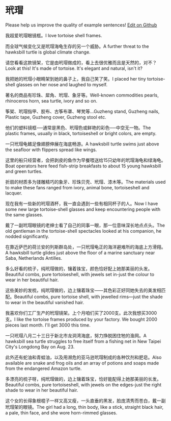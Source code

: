 # 玳瑁

Please help us improve the quality of example sentences! [Edit on Github](https://github.com/jiyushe/jiyu-example-sentence-source/blob/main/chinese/daimao_1.md)

<p><span class="chinese">我超爱玳瑁眼镜框。</span><span class="english">I love tortoise shell frames.</span></p>

<p><span class="chinese">而全球气候变化又是玳瑁海龟生存的另一个威胁。</span><span class="english">A further threat to the hawksbill turtle is global climate change.</span></p>

<p><span class="chinese">请您看看这款镜架，它是由玳瑁做成的，看上去很优雅而且是天然的，对不？</span><span class="english">Look at this! It's made of tortoise. It's elegant and natural, isn't it?</span></p>

<p><span class="chinese">我把她的玳瑁小眼睛架到她的鼻子上，我自己笑了笑。</span><span class="english">I placed her tiny tortoise-shell glasses on her nose and laughed to myself.</span></p>

<p><span class="chinese">著名的商品有珍珠、犀角、玳瑁、象牙等。</span><span class="english">Well-known commodities pearls, rhinoceros horn, sea turtle, ivory and so on.</span></p>

<p><span class="chinese">筝架、玳瑁指甲、胶布、古筝布罩、琴凳等…</span><span class="english">Guzheng stand, Guzheng nails, Plastic tape, Guzheng cover, Guzheng stool etc.</span></p>

<p><span class="chinese">他们的塑料镜框──通常是黑色、玳瑁色或鲜艳的彩色──中空无一物。</span><span class="english">The plastic frames, usually in black, tortoiseshell or bright colors, are empty.</span></p>

<p><span class="chinese">一只玳瑁龟鳍足像翅膀伸展在海底畅游。</span><span class="english">A hawksbill turtle swims just above the seafloor with flippers spread like wings.</span></p>

<p><span class="chinese">这里的船只经营者，会把剥皮的鱼作为早餐喂送给15只幼年的玳瑁海龟和绿海龟。</span><span class="english">Boat operators here feed fish-strip breakfasts to about 15 young hawksbill and green turtles.</span></p>

<p><span class="chinese">折扇的材质多为镂雕精巧的象牙、珍珠贝壳、玳瑁、漆木等。</span><span class="english">The materials used to make these fans ranged from ivory, animal bone, tortoiseshell and lacquer.</span></p>

<p><span class="chinese">现在我有一些新的玳瑁酒杯，我一直会遇到一些有相同杯子的人。</span><span class="english">Now I have some new large tortoise-shell glasses and keep encountering people with the same glasses.</span></p>

<p><span class="chinese">戴了一副玳瑁眼镜的老绅士看了自己的同事一眼，那一位意味深长地点点头。</span><span class="english">The old gentleman in the tortoise-shell spectacles looked at his companion, he nodded significantly.</span></p>

<p><span class="chinese">在靠近萨巴的荷兰安的列斯群岛处，一只玳瑁龟正的海洋避难所的海底上方滑翔。</span><span class="english">A hawksbill turtle glides just above the floor of a marine sanctuary near Saba, Netherlands Antilles.</span></p>

<p><span class="chinese">多么好看的梳子，纯玳瑁做的，镶着铢宝，颜色恰好配上她那美丽的头发。</span><span class="english">Beautiful combs, pure tortoiseshell, with jewels set in-just the colour to wear in her beautiful hair.</span></p>

<p><span class="chinese">这些美妙的发梳，纯玳瑁做的，边上镶着珠宝——其色彩正好同她失去的美发相匹配。</span><span class="english">Beautiful combs, pure tortoise shell, with jewelled rims—just the shade to wear in the beautiful vanished hair.</span></p>

<p><span class="chinese">我喜欢你们工厂生产的玳瑁镜架。上个月咱们买了2000支。此次我想买3000支。</span><span class="english">I like the tortoise frames produced by your factory. We bought 2000 pieces last month. I'll get 3000 this time.</span></p>

<p><span class="chinese">一只玳瑁八月二十三日于新北市龙洞湾海底，努力挣脱困住牠的渔网。</span><span class="english">A hawksbill sea turtle struggles to free itself from a fishing net in New Taipei City's Longdong Bay on Aug. 23.</span></p>

<p><span class="chinese">此外还有蛇油和青蛙油，以及用濒危的亚马逊玳瑁制成的各种饮剂和肥皂。</span><span class="english">Also available are snake and frog oils and an array of potions and soaps made from the endangered Amazon turtle.</span></p>

<p><span class="chinese">多漂亮的梳子呀，纯玳瑁做的，边上镶着珠宝，恰好能配得上她那美丽的长发。</span><span class="english">Beautiful combs, pure tortoiseshell, with jewels on the edges-just the right shade to wear in her beautiful hair.</span></p>

<p><span class="chinese">这个女的长得象根棍子一样又高又瘦，一头直垂的黑发，脸庞清秀而苍白，戴一副玳瑁架的眼镜。</span><span class="english">The girl had a long, thin body, like a stick, straight black hair, a pale, thin face, and she wore horn-rimmed glasses.</span></p>

